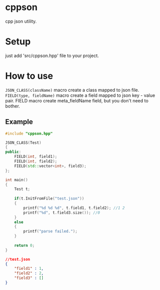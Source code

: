 # cppson
cpp json utility.

# Setup
just add 'src/cppson.hpp' file to your project.


# How to use
```JSON_CLASS(className)``` macro create a class mapped to json file.  
```FIELD(type, fieldName)``` macro create a field mapped to json key - value pair. FIELD macro create meta_fieldName field, but you don't need to bother.


## Example

```C++
#include "cppson.hpp"

JSON_CLASS(Test)
{
public:
	FIELD(int, field1);
	FIELD(int, field2);
	FIELD(std::vector<int>, field3);
};

int main()
{
	Test t;
	
	if(t.InitFromFile("test.json"))
	{
		printf("%d %d %d", t.field1, t.field2); //1 2
		printf("%d", t.field3.size()); //0
	}
	else
	{
		printf("parse failed.");
	}
	
	return 0;
}
```

```json
//test.json
{
	"field1" : 1,
	"field2" : 2,
	"field3" : []
}
```
